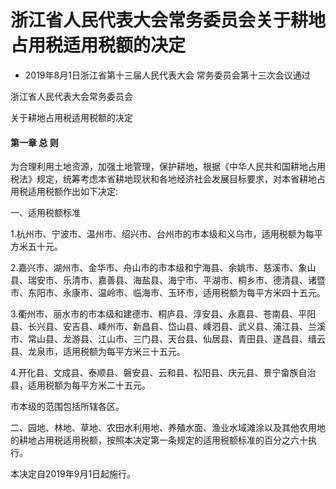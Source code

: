 # 浙江省人民代表大会常务委员会关于耕地占用税适用税额的决定

- 2019年8月1日浙江省第十三届人民代表大会
  常务委员会第十三次会议通过

<!-- INFO END -->

浙江省人民代表大会常务委员会

关于耕地占用税适用税额的决定

#### 第一章 总 则

为合理利用土地资源，加强土地管理，保护耕地，根据《中华人民共和国耕地占用税法》规定，统筹考虑本省耕地现状和各地经济社会发展目标要求，对本省耕地占用税适用税额作出如下决定:

一、适用税额标准

1.杭州市、宁波市、温州市、绍兴市、台州市的市本级和义乌市，适用税额为每平方米五十元。

2.嘉兴市、湖州市、金华市、舟山市的市本级和宁海县、余姚市、慈溪市、象山县、瑞安市、乐清市、嘉善县、海盐县、海宁市、平湖市、桐乡市、德清县、诸暨市、东阳市、永康市、温岭市、临海市、玉环市，适用税额为每平方米四十五元。

3.衢州市、丽水市的市本级和建德市、桐庐县、淳安县、永嘉县、苍南县、平阳县、长兴县、安吉县、嵊州市、新昌县、岱山县、嵊泗县、武义县、浦江县、兰溪市、常山县、龙游县、江山市、三门县、天台县、仙居县、青田县、遂昌县、缙云县、龙泉市，适用税额为每平方米三十五元。

4.开化县、文成县、泰顺县、磐安县、云和县、松阳县、庆元县、景宁畲族自治县，适用税额为每平方米二十五元。

市本级的范围包括所辖各区。

二、园地、林地、草地、农田水利用地、养殖水面、渔业水域滩涂以及其他农用地的耕地占用税适用税额，按照本决定第一条规定的适用税额标准的百分之六十执行。

本决定自2019年9月1日起施行。

